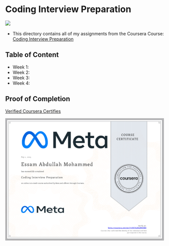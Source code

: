# Coding Interview Preparation

<img src="../logo.avif">

- This directory contains all of my assignments from the Coursera Course: [Coding Interview Preparation](https://www.coursera.org/learn/coding-interview-preparation)

## Table of Content

  - Week 1: []()
  - Week 2: []()
  - Week 3: []()
  - Week 4: []()

## Proof of Completion

<a href=""> Verified Coursera Certifies</a>

<img src="./certificate.png" alt="certificate">
